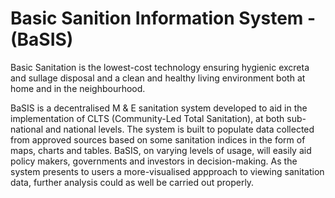 # Basic Sanition Information System - (BaSIS)
Basic Sanitation is the lowest-cost technology ensuring hygienic excreta and sullage disposal and a clean and healthy living environment both at home and in the neighbourhood.

BaSIS is a decentralised M & E sanitation system developed to aid in the implementation of CLTS (Community-Led Total Sanitation), at both sub-national and national levels. The system is built to populate data collected from approved sources based on some sanitation indices in the form of maps, charts and tables. BaSIS, on varying levels of usage, will easily aid policy makers, governments and investors in decision-making.
As the system presents to users a more-visualised appproach to viewing sanitation data, further analysis could as well be carried out properly.